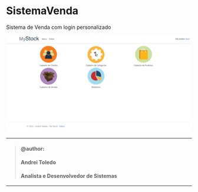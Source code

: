 # SistemaVenda
Sistema de Venda com login personalizado


![Tela Inicial do Projeto Sistema de Venda](https://github.com/andreitoledo/SistemaVenda/blob/main/wwwroot/img/SistemaDeVenda.png?raw=true)


----
>#### @author:                             
>#### Andrei Toledo                        
>#### Analista e Desenvolvedor de Sistemas 
----
